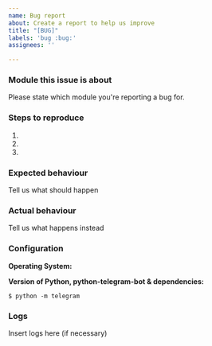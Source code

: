 ```yaml
---
name: Bug report
about: Create a report to help us improve
title: "[BUG]"
labels: 'bug :bug:'
assignees: ''

---
```


<!--
Thanks for reporting issues of ptbcontrib!

Use this template to notify us if you found a bug.

To make it easier for us to help you please enter detailed information below.

Please note, we only support the main branch of ptbcontrib and.
Please make sure to upgrade & recreate the issue on the latest
version prior to opening an issue.
-->

### Module this issue is about
Please state which module you're reporting a bug for.

### Steps to reproduce
1.

2.

3.

### Expected behaviour
Tell us what should happen

### Actual behaviour
Tell us what happens instead

### Configuration
**Operating System:**


**Version of Python, python-telegram-bot & dependencies:**

``$ python -m telegram``

### Logs
Insert logs here (if necessary)
